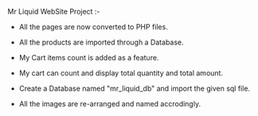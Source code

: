 Mr Liquid WebSite Project :-

* All the pages are now converted to PHP files.

* All the products are imported through a Database.

* My Cart items count is added as a feature.

* My cart can count and display total quantity and total amount.

* Create a Database named "mr_liquid_db" and import the given sql file.

* All the images are re-arranged and named accrodingly.
